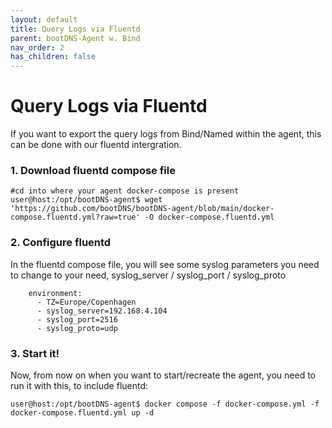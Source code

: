 ```yaml
---
layout: default
title: Query Logs via Fluentd
parent: bootDNS-Agent w. Bind
nav_order: 2
has_children: false
---
```


# Query Logs via Fluentd

If you want to export the query logs from Bind/Named within the agent, this can be done with our fluentd intergration.

### 1. Download fluentd compose file

```
#cd into where your agent docker-compose is present
user@host:/opt/bootDNS-agent$ wget 'https://github.com/bootDNS/bootDNS-agent/blob/main/docker-compose.fluentd.yml?raw=true' -O docker-compose.fluentd.yml
```

### 2. Configure fluentd
In the fluentd compose file, you will see some syslog parameters you need to change to your need, syslog_server / syslog_port / syslog_proto
```
    environment:
      - TZ=Europe/Copenhagen
      - syslog_server=192.168.4.104
      - syslog_port=2516
      - syslog_proto=udp

```
### 3. Start it!
Now, from now on when you want to start/recreate the agent, you need to run it with this, to include fluentd:
```
user@host:/opt/bootDNS-agent$ docker compose -f docker-compose.yml -f docker-compose.fluentd.yml up -d
```
